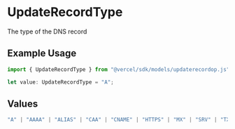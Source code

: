 # UpdateRecordType

The type of the DNS record

## Example Usage

```typescript
import { UpdateRecordType } from "@vercel/sdk/models/updaterecordop.js";

let value: UpdateRecordType = "A";
```

## Values

```typescript
"A" | "AAAA" | "ALIAS" | "CAA" | "CNAME" | "HTTPS" | "MX" | "SRV" | "TXT" | "NS"
```